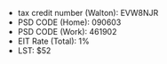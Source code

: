 

- tax credit number (Walton): EVW8NJR
- PSD CODE (Home): 090603 
- PSD CODE (Work): 461902
- EIT Rate (Total): 1%
- LST: $52



